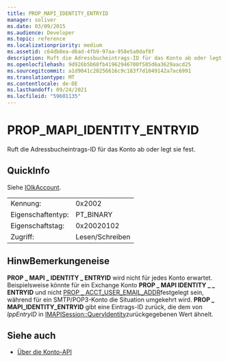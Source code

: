 ```yaml
---
title: PROP_MAPI_IDENTITY_ENTRYID
manager: soliver
ms.date: 03/09/2015
ms.audience: Developer
ms.topic: reference
ms.localizationpriority: medium
ms.assetid: c64db8ea-d6ad-4fb9-97aa-958e5a0daf8f
description: Ruft die Adressbucheintrags-ID für das Konto ab oder legt sie fest.
ms.openlocfilehash: 9d926b5b68fb41962946700f585d6a3629aacd25
ms.sourcegitcommit: a1d9041c20256616c9c183f7d1049142a7ac6991
ms.translationtype: MT
ms.contentlocale: de-DE
ms.lasthandoff: 09/24/2021
ms.locfileid: "59601135"
---
```

# <a name="prop_mapi_identity_entryid"></a>PROP_MAPI_IDENTITY_ENTRYID

Ruft die Adressbucheintrags-ID für das Konto ab oder legt sie fest.
  
## <a name="quick-info"></a>QuickInfo

Siehe [IOlkAccount](iolkaccount.md).
  
|||
|:-----|:-----|
|Kennung:  <br/> |0x2002  <br/> |
|Eigenschaftentyp:  <br/> |PT_BINARY  <br/> |
|Eigenschaftstag:  <br/> |0x20020102  <br/> |
|Zugriff:  <br/> |Lesen/Schreiben  <br/> |
   
## <a name="remarks"></a>HinwBemerkungeneise

 **PROP \_ MAPI \_ IDENTITY \_ ENTRYID** wird nicht für jedes Konto erwartet. Beispielsweise könnte für ein Exchange Konto **PROP \_ MAPI IDENTITY \_ \_ ENTRYID** und nicht [PROP \_ ACCT_USER_EMAIL_ADDR](prop_acct_user_email_addr.md)festgelegt sein, während für ein SMTP/POP3-Konto die Situation umgekehrt wird. **PROP \_ MAPI_IDENTITY_ENTRYID** gibt eine Eintrags-ID zurück, die dem von  _lppEntryID_ in [IMAPISession::QueryIdentity](https://msdn.microsoft.com/library/a2cdda90-5457-49a7-b98c-7273ffe5cbbc%28Office.15%29.aspx)zurückgegebenen Wert ähnelt. 
  
## <a name="see-also"></a>Siehe auch

- [Über die Konto-API](about-the-account-management-api.md)


